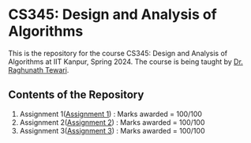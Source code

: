 # CS345: Design and Analysis of Algorithms
This is the repository for the course CS345: Design and Analysis of Algorithms at IIT Kanpur, Spring 2024. The course is being taught by [Dr. Raghunath Tewari](https://www.cse.iitk.ac.in/users/rtewari/).

## Contents of the Repository
1. Assignment 1([Assignment 1](<Assignment 1>)) : Marks awarded = 100/100
2. Assignment 2([Assignment 2](<Assignment 2>)) : Marks awarded = 100/100
3. Assignment 3([Assignment 3](<Assignment 3>)) : Marks awarded = 100/100